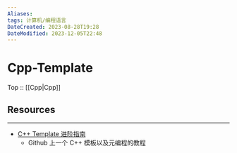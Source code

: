 ```yaml
---
Aliases: 
tags: 计算机/编程语言 
DateCreated: 2023-08-28T19:28
DateModified: 2023-12-05T22:48
---
```

# Cpp-Template

Top :: [[Cpp|Cpp]]

## Resources
---
- [C++ Template 进阶指南](https://github.com/wuye9036/CppTemplateTutorial)
	- Github 上一个 C++ 模板以及元编程的教程
